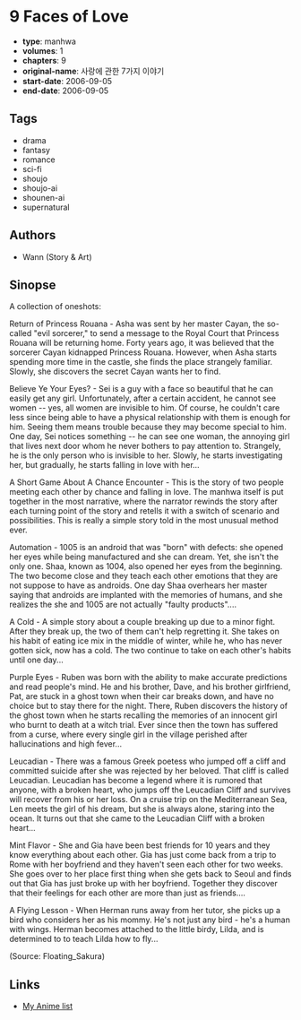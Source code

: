 # 9 Faces of Love

-   **type**: manhwa
-   **volumes**: 1
-   **chapters**: 9
-   **original-name**: 사랑에 관한 7가지 이야기
-   **start-date**: 2006-09-05
-   **end-date**: 2006-09-05

## Tags

-   drama
-   fantasy
-   romance
-   sci-fi
-   shoujo
-   shoujo-ai
-   shounen-ai
-   supernatural

## Authors

-   Wann (Story & Art)

## Sinopse

A collection of oneshots:

Return of Princess Rouana - Asha was sent by her master Cayan, the so-called "evil sorcerer," to send a message to the Royal Court that Princess Rouana will be returning home. Forty years ago, it was believed that the sorcerer Cayan kidnapped Princess Rouana. However, when Asha starts spending more time in the castle, she finds the place strangely familiar. Slowly, she discovers the secret Cayan wants her to find.

Believe Ye Your Eyes? - Sei is a guy with a face so beautiful that he can easily get any girl. Unfortunately, after a certain accident, he cannot see women -- yes, all women are invisible to him. Of course, he couldn't care less since being able to have a physical relationship with them is enough for him. Seeing them means trouble because they may become special to him. One day, Sei notices something -- he can see one woman, the annoying girl that lives next door whom he never bothers to pay attention to. Strangely, he is the only person who is invisible to her. Slowly, he starts investigating her, but gradually, he starts falling in love with her...

A Short Game About A Chance Encounter - This is the story of two people meeting each other by chance and falling in love. The manhwa itself is put together in the most narrative, where the narrator rewinds the story after each turning point of the story and retells it with a switch of scenario and possibilities. This is really a simple story told in the most unusual method ever.

Automation - 1005 is an android that was "born" with defects: she opened her eyes while being manufactured and she can dream. Yet, she isn't the only one. Shaa, known as 1004, also opened her eyes from the beginning. The two become close and they teach each other emotions that they are not suppose to have as androids. One day Shaa overhears her master saying that androids are implanted with the memories of humans, and she realizes the she and 1005 are not actually "faulty products"....

A Cold - A simple story about a couple breaking up due to a minor fight. After they break up, the two of them can't help regretting it. She takes on his habit of eating ice mix in the middle of winter, while he, who has never gotten sick, now has a cold. The two continue to take on each other's habits until one day...

Purple Eyes - Ruben was born with the ability to make accurate predictions and read people's mind. He and his brother, Dave, and his brother girlfriend, Pat, are stuck in a ghost town when their car breaks down, and have no choice but to stay there for the night. There, Ruben discovers the history of the ghost town when he starts recalling the memories of an innocent girl who burnt to death at a witch trial. Ever since then the town has suffered from a curse, where every single girl in the village perished after hallucinations and high fever...

Leucadian - There was a famous Greek poetess who jumped off a cliff and committed suicide after she was rejected by her beloved. That cliff is called Leucadian. Leucadian has become a legend where it is rumored that anyone, with a broken heart, who jumps off the Leucadian Cliff and survives will recover from his or her loss. On a cruise trip on the Mediterranean Sea, Len meets the girl of his dream, but she is always alone, staring into the ocean. It turns out that she came to the Leucadian Cliff with a broken heart...

Mint Flavor - She and Gia have been best friends for 10 years and they know everything about each other. Gia has just come back from a trip to Rome with her boyfriend and they haven't seen each other for two weeks. She goes over to her place first thing when she gets back to Seoul and finds out that Gia has just broke up with her boyfriend. Together they discover that their feelings for each other are more than just as friends....

A Flying Lesson - When Herman runs away from her tutor, she picks up a bird who considers her as his mommy. He's not just any bird - he's a human with wings. Herman becomes attached to the little birdy, Lilda, and is determined to to teach Lilda how to fly...

(Source: Floating_Sakura)

## Links

-   [My Anime list](https://myanimelist.net/manga/4900/9_Faces_of_Love)
